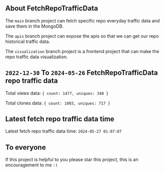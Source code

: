 ## About FetchRepoTrafficData

The `main` branch project can fetch specific repo everyday traffic data and save them in the MongoDB.

The `apis` branch project can expose the apis so that we can get our repo historical traffic data.

The `visualization` branch project is a frontend project that can make the repo traffic data visualization.

## `2022-12-30` To `2024-05-26` FetchRepoTrafficData repo traffic data

Total views data: `{ count: 1477, uniques: 348 }`

Total clones data: `{ count: 1003, uniques: 717 }`

## Latest fetch repo traffic data time

Latest fetch repo traffic data time: `2024-05-27 01:07:07`

## To everyone

If this project is helpful to you please star this project, this is an encouragement to me `:)`



